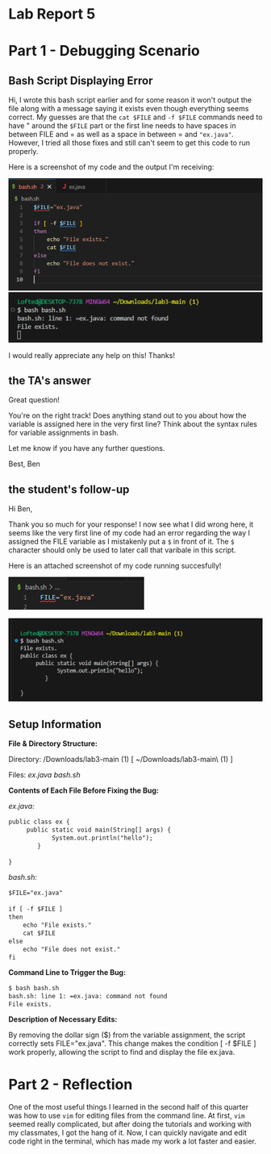 # Lab Report 5

# Part 1 - Debugging Scenario

## Bash Script Displaying Error

Hi, I wrote this bash script earlier and for some reason it won't output the file along with a message saying it exists even though everything seems correct.
My guesses are that the `cat $FILE` and `-f $FILE` commands need to have " around the `$FILE` part or the first line needs to have spaces in between FILE and = as well as a space in between = and `"ex.java"`. 
However, I tried all those fixes and still can't seem to get this code to run properly. 

Here is a screenshot of my code and the output I'm receiving:

![Image](fcode.png)
![Image](ft.png)


I would really appreciate any help on this! Thanks!

## **the TA's answer**

Great question! 

You're on the right track! Does anything stand out to you about how the variable is assigned here in the very first line? Think about the syntax rules for variable assignments in bash.

Let me know if you have any further questions.

Best,
Ben

## **the student's follow-up**

Hi Ben, 

Thank you so much for your response! 
I now see what I did wrong here, it seems like the very first line of my code had an error regarding the way I assigned the FILE variable as I mistakenly put a `$` in front of it. 
The `$` character should only be used to later call that varibale in this script. 

Here is an attached screenshot of my code running succesfully!


![Image](gcode.png)

![Image](gt.png)


## Setup Information

**File & Directory Structure:**

Directory: /Downloads/lab3-main (1) [ ~/Downloads/lab3-main\ \(1\) ]

Files:
*ex.java*
*bash.sh*

**Contents of Each File Before Fixing the Bug:**

*ex.java:*

```
public class ex {
     public static void main(String[] args) {
            System.out.println("hello");
        }
    
}
```

*bash.sh:*

```
$FILE="ex.java" 

if [ -f $FILE ]
then
    echo "File exists."
    cat $FILE  
else
    echo "File does not exist."
fi
```

**Command Line to Trigger the Bug:**

```
$ bash bash.sh
bash.sh: line 1: =ex.java: command not found
File exists.
```

**Description of Necessary Edits:**

By removing the dollar sign ($) from the variable assignment, the script correctly sets FILE="ex.java". 
This change makes the condition [ -f $FILE ] work properly, allowing the script to find and display the file ex.java.



# Part 2 - Reflection


One of the most useful things I learned in the second half of this quarter was how to use `vim` for editing files from the command line. 
At first, `vim` seemed really complicated, but after doing the tutorials and working with my classmates, I got the hang of it.
Now, I can quickly navigate and edit code right in the terminal, which has made my work a lot faster and easier.




